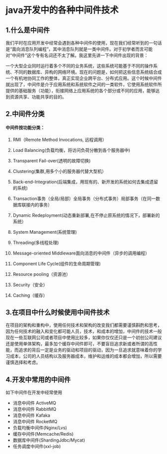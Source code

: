 # java开发中的各种中间件技术

## 1.什么是中间件

​		我们平时在应用开发中经常会遇到各种中间件的使用，现在我们经常听到的一句话是“面向消息队列编程”，其中消息队列就是一类中间件。对于初学者而言可能对“中间件”这个专有名词还不太了解。我这里先讲一下中间件出现的背景：

​		一个大型企业同时运行着多个不同的业务系统，这些系统可能基于不同的操作系统、不同的数据库、异构的网络环境。现在的问题是，如何把这些信息系统结合成一个有机地协同工作的整体，真正实现企业跨平台、分布式应用。这个时候中间件就出现了，中间件是介于应用系统和系统软件之间的一类软件，它使用系统软件所提供的基础服务（功能），衔接网络上应用系统的各个部分或不同的应用，能够达到资源共享、功能共享的目的。

## 2.中间件分类

#### 中间件按功能分类：

1. RMI（Remote Method Invocations, 远程调用）

2. Load Balancing(负载均衡，将访问负荷分散到各个服务器中)

3. Transparent Fail-over(透明的故障切换)

4. Clustering(集群,用多个小的服务器代替大型机）

5. Back-end-Integration(后端集成，用现有的、新开发的系统如何去集成遗留的系统)

6. Transaction事务（全局/局部）全局事务（分布式事务）局部事务（在同一数据库联接内的事务）

7. Dynamic Redeployment(动态重新部署,在不停止原系统的情况下，部署新的系统）

8. System Management(系统管理)

9. Threading(多线程处理)

10. Message-oriented Middleware面向消息的中间件（异步的调用编程）

11. Component Life Cycle(组件的生命周期管理)

12. Resource pooling（资源池）

13. Security（安全）

14. Caching（缓存）

    

## 3.在项目中什么时候使用中间件技术

​		在项目的架构和重构中，使用任何技术和架构的改变我们都需要谨慎斟酌和思考，因为任何技术的融入和变化都可能人员，技术，和成本的增加，中间件的技术一般现在一些互联网公司或者项目中使用比较多，如果你仅仅还只是一个初创公司建议还是使用单体架构，最多加个缓存中间件即可，不要盲目追求新或者所谓的高性能，而追求的背后一定是业务的驱动和项目的驱动，因为一旦追求就意味着你的学习成本，公司的人员结构以及服务器成本，维护和运维的成本都会增加，所以需要谨慎选择和考虑。

## 4.开发中常用的中间件

如下中间件在开发中经常使用

- 消息中间件 ActiveMQ
- 消息中间件 RabbitMQ
- 消息中间件 Kafaka
- 消息中间件 RocketMQ
- 负载均衡中间件(Nginx/Lvs)
- 缓存中间件(Memcache/Redis)
- 数据库中间件(ShardingJdbc/Mycat)
- 任务调度中间件(xxl-job)